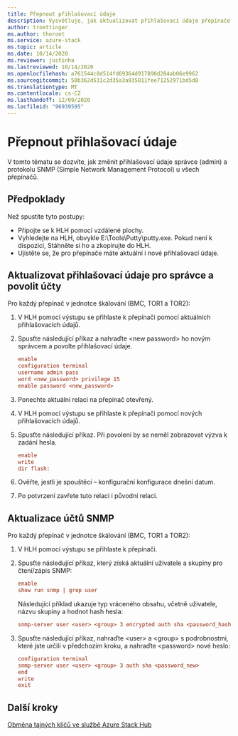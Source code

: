 ```yaml
---
title: Přepnout přihlašovací údaje
description: Vysvětluje, jak aktualizovat přihlašovací údaje přepínače pro robustní centrum Azure Stack.
author: troettinger
ms.author: thoroet
ms.service: azure-stack
ms.topic: article
ms.date: 10/14/2020
ms.reviewer: justinha
ms.lastreviewed: 10/14/2020
ms.openlocfilehash: a761544c8d514fd69364d917890d284ab06e9962
ms.sourcegitcommit: 50b362d531c2d35a3a935811fee71252971bd5d8
ms.translationtype: MT
ms.contentlocale: cs-CZ
ms.lasthandoff: 12/09/2020
ms.locfileid: "96939595"
---
```

# <a name="switch-credentials"></a>Přepnout přihlašovací údaje

V tomto tématu se dozvíte, jak změnit přihlašovací údaje správce (admin) a protokolu SNMP (Simple Network Management Protocol) u všech přepínačů. 

## <a name="prerequisites"></a>Předpoklady

Než spustíte tyto postupy:

- Připojte se k HLH pomocí vzdálené plochy.
- Vyhledejte na HLH, obvykle E:\Tools\Putty\putty.exe. Pokud není k dispozici, Stáhněte si ho a zkopírujte do HLH.
- Ujistěte se, že pro přepínače máte aktuální i nové přihlašovací údaje.

## <a name="update-credentials-for-the-admin-and-enable-accounts"></a>Aktualizovat přihlašovací údaje pro správce a povolit účty 

Pro každý přepínač v jednotce škálování (BMC, TOR1 a TOR2):

1. V HLH pomocí výstupu se přihlaste k přepínači pomocí aktuálních přihlašovacích údajů. 
1. Spusťte následující příkaz a nahraďte \<new password\> ho novým správcem a povolte přihlašovací údaje. 
   ```ini
   enable
   configuration terminal
   username admin pass
   word <new_password> privilege 15
   enable password <new_password>
   ```
1. Ponechte aktuální relaci na přepínač otevřený.
1. V HLH pomocí výstupu se přihlaste k přepínači pomocí nových přihlašovacích údajů.
1. Spusťte následující příkaz. Při povolení by se neměl zobrazovat výzva k zadání hesla.

   ```ini
   enable
   write
   dir flash:
   ```

1. Ověřte, jestli je spouštěcí – konfigurační konfigurace dnešní datum.
1. Po potvrzení zavřete tuto relaci i původní relaci.

## <a name="update-snmp-accounts"></a>Aktualizace účtů SNMP

Pro každý přepínač v jednotce škálování (BMC, TOR1 a TOR2):

1. V HLH pomocí výstupu se přihlaste k přepínači.
1. Spusťte následující příkaz, který získá aktuální uživatele a skupiny pro čtení/zápis SNMP:

   ```ini
   enable
   show run snmp | grep user
   ```

   Následující příklad ukazuje typ vráceného obsahu, včetně uživatele, názvu skupiny a hodnot hash hesla:

   ```ini
   snmp-server user <user> <group> 3 encrypted auth sha <password_hash>
   ```

1. Spusťte následující příkaz, nahraďte \<user\> a \<group\> s podrobnostmi, které jste určili v předchozím kroku, a nahraďte \<password\> nové heslo:

   ```ini
   configuration terminal
   snmp-server user <user> <group> 3 auth sha <password_new>
   end
   write
   exit
   ```

## <a name="next-steps"></a>Další kroky

[Obměna tajných klíčů ve službě Azure Stack Hub](../operator/azure-stack-rotate-secrets.md)